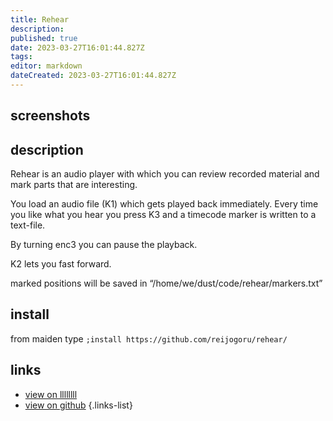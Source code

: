 ```yaml
---
title: Rehear
description: 
published: true
date: 2023-03-27T16:01:44.827Z
tags: 
editor: markdown
dateCreated: 2023-03-27T16:01:44.827Z
---
```


## screenshots



## description

Rehear is an audio player with which you can review recorded material and mark parts that are interesting.

You load an audio file (K1) which gets played back immediately. Every time you like what you hear you press K3 and a timecode marker is written to a text-file.

By turning enc3 you can pause the playback. 

K2 lets you fast forward.

marked positions will be saved in “/home/we/dust/code/rehear/markers.txt”

## install

from maiden type
`;install https://github.com/reijogoru/rehear/`

## links

- [view on llllllll](https://llllllll.co/t/rehear/61670)
- [view on github](https://github.com/reijogoru/rehear)
{.links-list}
